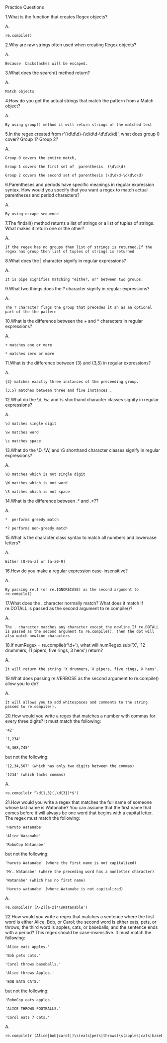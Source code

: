 Practice Questions


1.What is the function that creates Regex objects?

A.

	re.compile()


2.Why are raw strings often used when creating Regex objects?

A.

	Because  backslashes will be escaped.



3.What does the search() method return?

A.

	Match objects



4.How do you get the actual strings that match the pattern from a Match object?

A.

	By using group() method it will return strings of the matched text


5.In the regex created from r'(\d\d\d)-(\d\d\d-\d\d\d\d)', what does group 0 cover? Group 1? Group 2?

A.

	Group 0 covers the entire match,

	Group 1 covers the first set of  parenthesis  (\d\d\d)

	Group 2 covers the second set of parenthesis (\d\d\d-\d\d\d\d)


6.Parentheses and periods have specific meanings in regular expression syntax. How would you specify that you want a regex to match actual parentheses and period characters?

A.

	By using escape sequence


7.The findall() method returns a list of strings or a list of tuples of strings. What makes it return one or the other?

A.

	If the regex has no groups then list of strings is returned.If the regex has group then list of tuples of strings is returned



8.What does the | character signify in regular expressions?

A.

	It is pipe signifies matching "either, or" between two groups.


9.What two things does the ? character signify in regular expressions?

A.

	The ? character flags the group that precedes it an as an optional part of the the pattern


10.What is the difference between the + and * characters in regular expressions?

A.

	+ matches one or more 

	* matches zero or more



11.What is the difference between {3} and {3,5} in regular expressions?

A.

	{3} matches exactly three instances of the preceeding group.

	{3,5} matches between three and five instances .



12.What do the \d, \w, and \s shorthand character classes signify in regular expressions?

A.

	\d matches single digit

	\w matches word

	\s matches space 



13.What do the \D, \W, and \S shorthand character classes signify in regular expressions?

A.

	\D matches which is not single digit

	\W matches which is not word

	\S matches which is not space




14.What is the difference between .* and .*??

A.

	*  performs greedy match 

	*? performs non-greedy match




15.What is the character class syntax to match all numbers and lowercase letters?

A.

	Either [0-9a-z] or [a-z0-9]




16.How do you make a regular expression case-insensitive?

A.

	By passing re.I (or re.IGNORECASE) as the second argument to re.compile()




17.What does the . character normally match? What does it match if re.DOTALL is passed as the second argument to re.compile()?

A.

	The . character matches any character except the newline.If re.DOTALL is passed as the second argument to re.compile(), then the dot will also match newline characters



18.If numRegex = re.compile(r'\d+'), what will numRegex.sub('X', '12 drummers, 11 pipers, five rings, 3 hens') return?

A.

	It will return the string 'X drummers, X pipers, five rings, X hens'.



19.What does passing re.VERBOSE as the second argument to re.compile() allow you to do?

A.

	It will allows you to add whitespaces and comments to the string passed to re.compile().



20.How would you write a regex that matches a number with commas for every three digits? It must match the following:



	'42'

	'1,234'

	'6,368,745'


but not the following:


	'12,34,567' (which has only two digits between the commas)

	'1234' (which lacks commas)


A.

	re.compile(r'^\d{1,3}(,\d{3})*$')



21.How would you write a regex that matches the full name of someone whose last name is Watanabe? You can assume that the first name that comes before it will always be one word that begins with a capital letter. The regex must match the following:


	'Haruto Watanabe'

	'Alice Watanabe'

	'RoboCop Watanabe'



but not the following:



	'haruto Watanabe' (where the first name is not capitalized)

	'Mr. Watanabe' (where the preceding word has a nonletter character)

	'Watanabe' (which has no first name)

	'Haruto watanabe' (where Watanabe is not capitalized)



A.


	re.compile(r'[A-Z][a-z]*\sWatanable')




22.How would you write a regex that matches a sentence where the first word is either Alice, Bob, or Carol; the second word is either eats, pets, or throws; the third word is apples, cats, or baseballs; and the sentence ends with a period? This regex should be case-insensitive. It must match the following:


	'Alice eats apples.'

	'Bob pets cats.'

	'Carol throws baseballs.'

	'Alice throws Apples.'

	'BOB EATS CATS.'



but not the following:



	'RoboCop eats apples.'

	'ALICE THROWS FOOTBALLS.'

	'Carol eats 7 cats.'


A.

	re.compile(r'(Alice|bob|carol|)\s(eats|pets|throws)\s(apples|cats|baseballs)\',re.I)




	




